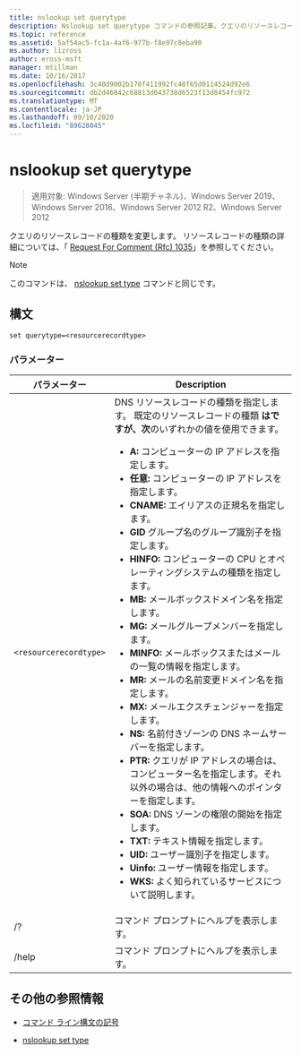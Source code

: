 ```yaml
---
title: nslookup set querytype
description: Nslookup set querytype コマンドの参照記事。クエリのリソースレコードの種類を変更します。
ms.topic: reference
ms.assetid: 5af54ac5-fc1a-4af6-977b-f8e97c8eba90
ms.author: lizross
author: eross-msft
manager: mtillman
ms.date: 10/16/2017
ms.openlocfilehash: 3c40d9002b170f411992fc48f65d0114524d92e6
ms.sourcegitcommit: db2d46842c68813d043738d6523f13d8454fc972
ms.translationtype: MT
ms.contentlocale: ja-JP
ms.lasthandoff: 09/10/2020
ms.locfileid: "89628045"
---
```

# <a name="nslookup-set-querytype"></a>nslookup set querytype

> 適用対象: Windows Server (半期チャネル)、Windows Server 2019、Windows Server 2016、Windows Server 2012 R2、Windows Server 2012

クエリのリソースレコードの種類を変更します。 リソースレコードの種類の詳細については、「 [Request For Comment (Rfc) 1035](https://tools.ietf.org/html/rfc1035)」を参照してください。

> [!NOTE]
> このコマンドは、 [nslookup set type](nslookup-set-type.md) コマンドと同じです。

## <a name="syntax"></a>構文

```
set querytype=<resourcerecordtype>
```

### <a name="parameters"></a>パラメーター

| パラメーター | Description |
| --------- | ----------- |
| `<resourcerecordtype>` | DNS リソースレコードの種類を指定します。 既定のリソースレコードの種類 **はですが、次**のいずれかの値を使用できます。<ul><li>**A:** コンピューターの IP アドレスを指定します。</li><li>**任意:** コンピューターの IP アドレスを指定します。</li><li>**CNAME:** エイリアスの正規名を指定します。</li><li>**GID** グループ名のグループ識別子を指定します。</li><li>**HINFO:** コンピューターの CPU とオペレーティングシステムの種類を指定します。</li><li>**MB:** メールボックスドメイン名を指定します。</li><li>**MG:** メールグループメンバーを指定します。</li><li>**MINFO:** メールボックスまたはメールの一覧の情報を指定します。</li><li>**MR:** メールの名前変更ドメイン名を指定します。</li><li>**MX:** メールエクスチェンジャーを指定します。</li><li>**NS:** 名前付きゾーンの DNS ネームサーバーを指定します。</li><li>**PTR:** クエリが IP アドレスの場合は、コンピューター名を指定します。それ以外の場合は、他の情報へのポインターを指定します。</li><li>**SOA:** DNS ゾーンの権限の開始を指定します。</li><li>**TXT:** テキスト情報を指定します。</li><li>**UID:** ユーザー識別子を指定します。</li><li>**Uinfo:** ユーザー情報を指定します。</li><li>**WKS:** よく知られているサービスについて説明します。</li></ul> |
| /? | コマンド プロンプトにヘルプを表示します。 |
| /help | コマンド プロンプトにヘルプを表示します。 |

## <a name="additional-references"></a>その他の参照情報

- [コマンド ライン構文の記号](command-line-syntax-key.md)

- [nslookup set type](nslookup-set-type.md)
